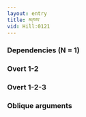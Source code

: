 ```yaml
---
layout: entry
title: མཁས་
vid: Hill:0121
---
```

### Dependencies (N = 1)


### Overt 1-2


### Overt 1-2-3


### Oblique arguments
